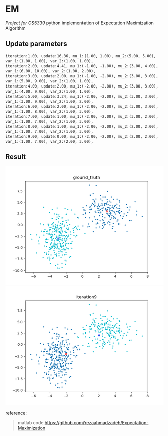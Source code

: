 # EM
*Project for CS5339*
python implementation of Expectation Maximization Algorithm  
## Update parameters
```
iteration:1.00, update:16.36, mu_1:(1.00, 1.00), mu_2:(5.00, 5.00), var_1:(1.00, 1.00), var_2:(1.00, 1.00),  
iteration:2.00, update:4.41, mu_1:(-1.00, -1.00), mu_2:(3.00, 4.00), var_1:(6.00, 10.00), var_2:(1.00, 2.00),   
iteration:3.00, update:2.00, mu_1:(-1.00, -2.00), mu_2:(3.00, 3.00), var_1:(5.00, 9.00), var_2:(1.00, 1.00),   
iteration:4.00, update:2.00, mu_1:(-2.00, -2.00), mu_2:(3.00, 3.00), var_1:(4.00, 9.00), var_2:(1.00, 1.00),   
iteration:5.00, update:3.24, mu_1:(-2.00, -2.00), mu_2:(3.00, 3.00), var_1:(3.00, 9.00), var_2:(1.00, 2.00),   
iteration:6.00, update:2.00, mu_1:(-2.00, -2.00), mu_2:(3.00, 3.00), var_1:(1.00, 8.00), var_2:(1.00, 3.00),   
iteration:7.00, update:1.00, mu_1:(-2.00, -2.00), mu_2:(3.00, 2.00), var_1:(1.00, 7.00), var_2:(1.00, 3.00),   
iteration:8.00, update:1.00, mu_1:(-2.00, -2.00), mu_2:(2.00, 2.00), var_1:(1.00, 7.00), var_2:(1.00, 3.00),   
iteration:9.00, update:0.00, mu_1:(-2.00, -2.00), mu_2:(2.00, 2.00), var_1:(1.00, 7.00), var_2:(2.00, 3.00),   
```
## Result
![ground truth](https://github.com/xianglinyang/EM/blob/master/result/ground_truth.png)![EM result](https://github.com/xianglinyang/EM/blob/master/result/iteration9.png)

reference:
> matlab code https://github.com/rezaahmadzadeh/Expectation-Maximization
